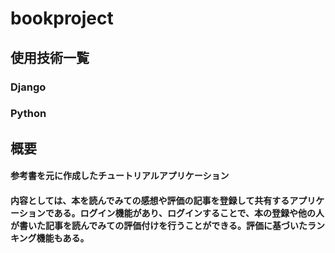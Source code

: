 # bookproject
## 使用技術一覧
### Django 
### Python 

## 概要
#### 参考書を元に作成したチュートリアルアプリケーション
#### 内容としては、本を読んでみての感想や評価の記事を登録して共有するアプリケーションである。ログイン機能があり、ログインすることで、本の登録や他の人が書いた記事を読んでみての評価付けを行うことができる。評価に基づいたランキング機能もある。

